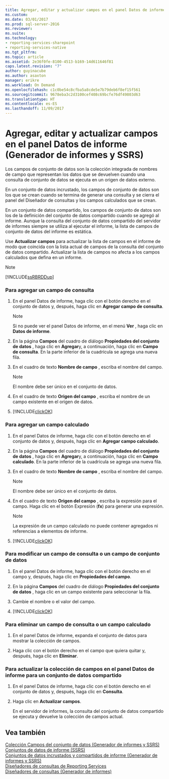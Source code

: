 ```yaml
---
title: Agregar, editar y actualizar campos en el panel Datos de informe (Generador de informes y SSRS) | Microsoft Docs
ms.custom: 
ms.date: 03/01/2017
ms.prod: sql-server-2016
ms.reviewer: 
ms.suite: 
ms.technology:
- reporting-services-sharepoint
- reporting-services-native
ms.tgt_pltfrm: 
ms.topic: article
ms.assetid: 2e36f0fe-8100-4513-b169-14d611646f81
caps.latest.revision: "7"
author: guyinacube
ms.author: asaxton
manager: erikre
ms.workload: On Demand
ms.openlocfilehash: c1c0be54c8cfba5a8cde5e7b79deb6f8ef15f561
ms.sourcegitcommit: 9678eba3c2d3100cef408c69bcfe76df49803d63
ms.translationtype: HT
ms.contentlocale: es-ES
ms.lasthandoff: 11/09/2017
---
```

# <a name="add-edit-refresh-fields-in-the-report-data-pane-report-builder-and-ssrs"></a>Agregar, editar y actualizar campos en el panel Datos de informe (Generador de informes y SSRS)
  Los campos de conjunto de datos son la colección integrada de nombres de campo que representan los datos que se devuelven cuando una consulta de conjunto de datos se ejecuta en un origen de datos externo.  
  
 En un conjunto de datos incrustado, los campos de conjunto de datos son los que se crean cuando se termina de generar una consulta y se cierra el panel del Diseñador de consultas y los campos calculados que se crean.  
  
 En un conjunto de datos compartido, los campos de conjunto de datos son los de la definición del conjunto de datos compartido cuando se agregó al informe. Aunque la consulta del conjunto de datos compartido del servidor de informes siempre se utiliza al ejecutar el informe, la lista de campos de conjunto de datos del informe es estática.  
  
 Use **Actualizar campos** para actualizar la lista de campos en el informe de modo que coincida con la lista actual de campos de la consulta del conjunto de datos compartido. Actualizar la lista de campos no afecta a los campos calculados que defina en un informe.  
  
> [!NOTE]  
>  [!INCLUDE[ssRBRDDup](../../includes/ssrbrddup-md.md)]  
  
### <a name="to-add-a-query-field"></a>Para agregar un campo de consulta  
  
1.  En el panel Datos de informe, haga clic con el botón derecho en el conjunto de datos y, después, haga clic en **Agregar campo de consulta**.  
  
    > [!NOTE]  
    >  Si no puede ver el panel Datos de informe, en el menú **Ver** , haga clic en **Datos de informe**.  
  
2.  En la página **Campos** del cuadro de diálogo **Propiedades del conjunto de datos** , haga clic en **Agregar**y, a continuación, haga clic en **Campo de consulta**. En la parte inferior de la cuadrícula se agrega una nueva fila.  
  
3.  En el cuadro de texto **Nombre de campo** , escriba el nombre del campo.  
  
    > [!NOTE]  
    >  El nombre debe ser único en el conjunto de datos.  
  
4.  En el cuadro de texto **Origen del campo** , escriba el nombre de un campo existente en el origen de datos.  
  
5.  [!INCLUDE[clickOK](../../includes/clickok-md.md)]  
  
### <a name="to-add-a-calculated-field"></a>Para agregar un campo calculado  
  
1.  En el panel Datos de informe, haga clic con el botón derecho en el conjunto de datos y, después, haga clic en **Agregar campo calculado**.  
  
2.  En la página **Campos** del cuadro de diálogo **Propiedades del conjunto de datos** , haga clic en **Agregar**y, a continuación, haga clic en **Campo calculado**. En la parte inferior de la cuadrícula se agrega una nueva fila.  
  
3.  En el cuadro de texto **Nombre de campo** , escriba el nombre del campo.  
  
    > [!NOTE]  
    >  El nombre debe ser único en el conjunto de datos.  
  
4.  En el cuadro de texto **Origen del campo** , escriba la expresión para el campo. Haga clic en el botón Expresión (**fx**) para generar una expresión.  
  
    > [!NOTE]  
    >  La expresión de un campo calculado no puede contener agregados ni referencias a elementos de informe.  
  
5.  [!INCLUDE[clickOK](../../includes/clickok-md.md)]  
  
### <a name="to-edit-a-query-field-or-a-dataset-field"></a>Para modificar un campo de consulta o un campo de conjunto de datos  
  
1.  En el panel Datos de informe, haga clic con el botón derecho en el campo y, después, haga clic en **Propiedades del campo**.  
  
2.  En la página **Campos** del cuadro de diálogo **Propiedades del conjunto de datos** , haga clic en un campo existente para seleccionar la fila.  
  
3.  Cambie el nombre o el valor del campo.  
  
4.  [!INCLUDE[clickOK](../../includes/clickok-md.md)]  
  
### <a name="to-delete-a-query-field-or-a-calculated-field"></a>Para eliminar un campo de consulta o un campo calculado  
  
1.  En el panel Datos de informe, expanda el conjunto de datos para mostrar la colección de campos.  
  
2.  Haga clic con el botón derecho en el campo que quiera quitar y, después, haga clic en **Eliminar**.  
  
### <a name="to-refresh-the-field-collection-in-the-report-data-pane-for-a-shared-dataset"></a>Para actualizar la colección de campos en el panel Datos de informe para un conjunto de datos compartido  
  
1.  En el panel Datos de informe, haga clic con el botón derecho en el conjunto de datos y, después, haga clic en **Consulta**.  
  
2.  Haga clic en **Actualizar campos**.  
  
     En el servidor de informes, la consulta del conjunto de datos compartido se ejecuta y devuelve la colección de campos actual.  
  
## <a name="see-also"></a>Vea también  
 [Colección Campos del conjunto de datos &#40;Generador de informes y SSRS&#41;](../../reporting-services/report-data/dataset-fields-collection-report-builder-and-ssrs.md)   
 [Conjuntos de datos de informe &#40;SSRS&#41;](../../reporting-services/report-data/report-datasets-ssrs.md)   
 [Conjuntos de datos incrustados y compartidos de informe &#40;Generador de informes y SSRS&#41;](../../reporting-services/report-data/report-embedded-datasets-and-shared-datasets-report-builder-and-ssrs.md)   
 [Diseñadores de consultas de Reporting Services](http://msdn.microsoft.com/library/07efd3f1-804f-45f7-b62a-3e727a3d9835)   
 [Diseñadores de consultas &#40;Generador de informes&#41;](http://msdn.microsoft.com/library/553f0d4e-8b1d-4148-9321-8b41a1e8e1b9)  
  
  

